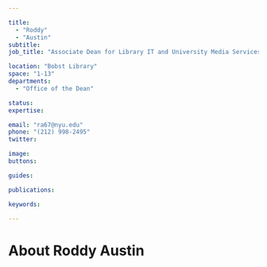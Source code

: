 ```yaml
---

title:
  - "Roddy"
  - "Austin"
subtitle: 
job_title: "Associate Dean for Library IT and University Media Services"

location: "Bobst Library"
space: "1-13"
departments:
  - "Office of the Dean"

status: 
expertise:

email: "ra67@nyu.edu"
phone: "(212) 998-2495"
twitter: 

image: 
buttons:

guides:

publications:

keywords:

---
```


# About Roddy Austin



